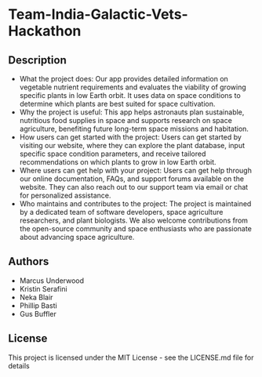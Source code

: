 # Team-India-Galactic-Vets-Hackathon

## Description
- What the project does:
Our app provides detailed information on vegetable nutrient requirements and evaluates the viability of growing specific plants in low Earth orbit. It uses data on space conditions to determine which plants are best suited for space cultivation.
- Why the project is useful:
This app helps astronauts plan sustainable, nutritious food supplies in space and supports research on space agriculture, benefiting future long-term space missions and habitation.
- How users can get started with the project:
Users can get started by visiting our website, where they can explore the plant database, input specific space condition parameters, and receive tailored recommendations on which plants to grow in low Earth orbit.
- Where users can get help with your project:
Users can get help through our online documentation, FAQs, and support forums available on the website. They can also reach out to our support team via email or chat for personalized assistance.
- Who maintains and contributes to the project:
The project is maintained by a dedicated team of software developers, space agriculture researchers, and plant biologists. We also welcome contributions from the open-source community and space enthusiasts who are passionate about advancing space agriculture.

## Authors
- Marcus Underwood
- Kristin Serafini
- Neka Blair
- Phillip Basti
- Gus Buffler

## License
This project is licensed under the MIT License - see the LICENSE.md file for details
